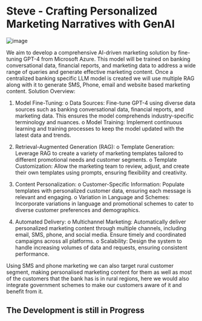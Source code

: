 # Steve - Crafting Personalized Marketing Narratives with GenAI

![image](https://github.com/ankit-rl4/steve/assets/73584138/897a2498-56c5-4828-b557-594a09e00649)

We aim to develop a comprehensive AI-driven marketing solution by fine-tuning GPT-4 from Microsoft Azure. This model will be trained on banking conversational data, financial reports, and marketing data to address a wide range of queries and generate effective marketing content. Once a centralized banking specific LLM model is created we will use multiple RAG along with it to generate SMS, Phone, email and website based marketing content.
Solution Overview:
1.	Model Fine-Tuning:
o	Data Sources: Fine-tune GPT-4 using diverse data sources such as banking conversational data, financial reports, and marketing data. This ensures the model comprehends industry-specific terminology and nuances.
o	Model Training: Implement continuous learning and training processes to keep the model updated with the latest data and trends.

2.	Retrieval-Augmented Generation (RAG):
o	Template Generation: Leverage RAG to create a variety of marketing templates tailored to different promotional needs and customer segments.
o	Template Customization: Allow the marketing team to review, adjust, and create their own templates using prompts, ensuring flexibility and creativity.

3.	Content Personalization:
o	Customer-Specific Information: Populate templates with personalized customer data, ensuring each message is relevant and engaging.
o	Variation in Language and Schemes: Incorporate variations in language and promotional schemes to cater to diverse customer preferences and demographics.

4.	Automated Delivery:
o	Multichannel Marketing: Automatically deliver personalized marketing content through multiple channels, including email, SMS, phone, and social media. Ensure timely and coordinated campaigns across all platforms.
o	Scalability: Design the system to handle increasing volumes of data and requests, ensuring consistent performance.

Using SMS and phone marketing we can also target rural customer segment, making personalised marketing content for them as well as most of the customers that the bank has is in rural regions,  here we would also integrate government schemes to make our customers aware of it and benefit from it.

## The Development is still in Progress
